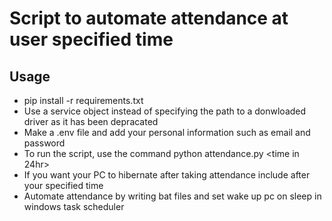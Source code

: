 # Script to automate attendance at user specified time

## Usage

+ pip install -r requirements.txt
+ Use a service object instead of specifying the path to a donwloaded driver as it has been depracated 
+ Make a .env file and add your personal information such as email and password
+ To run the script, use the command python attendance.py <course name> <time in 24hr>
+ If you want your PC to hibernate after taking attendance include <sleep> after your specified time
+ Automate attendance by writing bat files and set wake up pc on sleep in windows task scheduler
